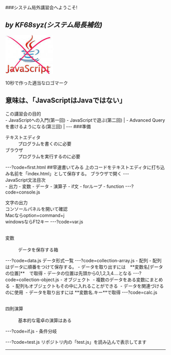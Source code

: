 ###システム局外講習会へようこそ!

*by KF68syz(システム局長補佐)*
---
![Logo](logo.JPG)

10秒で作った適当なロゴマーク

意味は、「JavaScriptはJavaではない」
---
<div style="text-align: left;">
この講習会の目的
</div>
- JavaScriptへの入門(第一回)
- JavaScriptで遊ぶ(第二回) |
- Advanced Queryを書けるようになる(第三回) |
---
###準備
<dl>
  <dt>テキストエディタ</dt>
  <dd>プログラムを書くのに必要</dd>
  <dt>ブラウザ</dt>
  <dd>プログラムを実行するのに必要</dd>
</dl>
---?code=first.html
##早速書いてみる
上のコードをテキストエディタに打ち込み名前を「index.html」として保存する。  
ブラウザで開く
---
<div>
JavaScript文法目次
</div>
- 出力
- 変数
- データ
- 演算子
- if文
- forループ
- function
---?code=console.js

文字の出力  
コンソールパネルを開いて確認  
Macならoption+command+j  
windowsならF12キー
---?code=var.js
<dl>
  <dt>変数</dt>
  <dd>データを保存する箱</dd>
</dl>
---?code=data.js
データ形式一覧
---?code=collection-array.js
- 配列
  - 配列はデータに順番をつけて保存する。
  - データを取り出すには　**変数名[データの位置]**　で取得
  - データの位置は先頭から0,1,2,3,4....となる
---?code=collection-object.js
- オブジェクト
  - 複数のデータをある変数にまとめる
  - 配列もオブジェクトもその中に入れることができる
  - データを関連づけるのに使用
  - データを取り出すには **変数名.キー**で取得
---?code=calc.js
<dl>
  <dt>四則演算</dt>
  <dd>基本的な電卓の演算はある</dd>
</dl>
---?code=if.js
- 条件分岐

---?code=test.js
リポジトリ内の「test.js」を読み込んで表示してます

---
